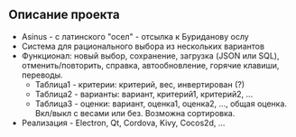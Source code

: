 
## Описание проекта

* Asinus - с латинского "осел" - отсылка к Буриданову ослу
* Система для рационального выбора из нескольких вариантов
* Функционал: новый выбор, сохранение, загрузка (JSON или SQL), отменить/повторить, справка, автообновление, горячие клавиши, переводы.
  * Таблица1 - критерии: критерий, вес, инвертирован (?)
  * Таблица2 - варианты: вариант, критерий1, критерий2, ...
  * Таблица3 - оценки: вариант, оценка1, оценка2, ..., общая оценка. Вкл/выкл с весами или без. Возможна сортировка.
* Реализация - Electron, Qt, Cordova, Kivy, Cocos2d, ...
